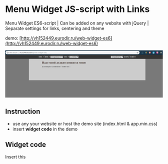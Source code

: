 # Menu Widget JS-script with Links

Menu Widget ES6-script | Сan be added on any website with jQuery | Separate settings for links, centering and theme

demo: [http://vh152449.eurodir.ru/web-widget-es6](http://vh152449.eurodir.ru/web-widget-es6)

![Screenshot](Screenshot.jpg)

## Instruction

- use any your website or host the demo site (index.html & app.min.css)
- insert **widget code** in the demo

## Widget code

Insert this <script> code in the end of the <body> section on your web site:

![ScreenshotScript](ScreenshotScript.jpg)

<pre style="color:#000000;background:#ffffff;">		<span style="color:#808030; ">&lt;</span>script type<span style="color:#808030; ">=</span><span style="color:#800000; ">"</span><span style="color:#0000e6; ">module</span><span style="color:#800000; ">"</span><span style="color:#808030; ">&gt;</span>
			<span style="color:#800000; font-weight:bold; ">import</span> <span style="color:#800080; ">{</span>MyWidget<span style="color:#800080; ">}</span> from <span style="color:#800000; ">'</span><span style="color:#0000e6; ">./widget.js</span><span style="color:#800000; ">'</span><span style="color:#800080; ">;</span>
			<span style="color:#800000; font-weight:bold; ">new</span> MyWidget<span style="color:#808030; ">(</span>	<span style="color:#800000; ">'</span><span style="color:#0000e6; ">dark</span><span style="color:#800000; ">'</span><span style="color:#808030; ">,</span> 
							<span style="color:#800000; ">'</span><span style="color:#0000e6; ">true</span><span style="color:#800000; ">'</span><span style="color:#808030; ">,</span>
							<span style="color:#800000; ">'</span><span style="color:#0000e6; ">[["linkL1|http://l1.html"],["linkL1|http://l1.html"],["Dropdown1", "linkL2|http://l2.html","linkL3|http://l3.html"], ["linkL4|http://l1.html"], ["LinkSet", "linkL2|http://l2.html","linkL3|http://l3.html"]]</span><span style="color:#800000; ">'</span><span style="color:#808030; ">,</span>
							<span style="color:#800000; ">'</span><span style="color:#0000e6; ">[["linkR1|http://r1.html"],["linkR2|http://r2.html"],["Dropdown2", "linkL2|http://l2.html","linkL3|http://l3.html"]]</span><span style="color:#800000; ">'</span><span style="color:#808030; ">)</span><span style="color:#800080; ">;</span>

		<span style="color:#808030; ">&lt;</span><span style="color:#808030; ">/</span>script<span style="color:#808030; ">&gt;</span>
</pre>

you can use settings params, where

- **center** can be "true" or "false", true - will center left and right urls bars
- **theme** can be "dark" and "light", for dark and light appearance
- **left** and rigth links - put the link names and urls, also make dropdowns with links

## Widget es6-script & demo page

Widget uses ES6 without polyfill
